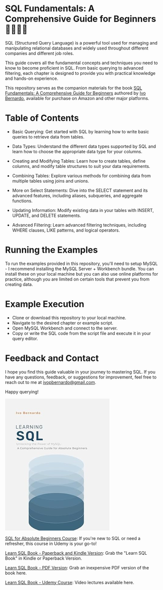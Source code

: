 # SQL Fundamentals: A Comprehensive Guide for Beginners 👨‍💻👩‍💻
SQL (Structured Query Language) is a powerful tool used for managing and manipulating relational databases and widely used throughout different companies and different job roles.

This  guide covers all the fundamental concepts and techniques you need to know to become proficient in SQL. From basic querying to advanced filtering, each chapter is designed to provide you with practical knowledge and hands-on experience.

This repository serves as the companion materials for the book [SQL Fundamentals: A Comprehensive Guide for Beginners](https://www.amazon.com/SQL-Absolute-Beginners-Unlocking-Comprehensive-ebook/dp/B0CYTKXYSB) authored by [Ivo Bernardo](https://www.linkedin.com/in/ivobernardo/), available for purchase on Amazon and other major platforms.

# Table of Contents

* Basic Querying: Get started with SQL by learning how to write basic queries to retrieve data from tables.

* Data Types: Understand the different data types supported by SQL and learn how to choose the appropriate data type for your columns.

* Creating and Modifying Tables: Learn how to create tables, define columns, and modify table structures to suit your data requirements.

* Combining Tables: Explore various methods for combining data from multiple tables using joins and unions.

* More on Select Statements: Dive  into the SELECT statement and its advanced features, including aliases, subqueries, and aggregate functions.

* Updating Information: Modify existing data in your tables with INSERT, UPDATE, and DELETE statements.

* Advanced Filtering: Learn advanced filtering techniques, including WHERE clauses, LIKE patterns, and logical operators.

# Running the Examples
To run the examples provided in this repository, you'll need to setup MySQL - I recommend installing the MySQL Server + Workbench bundle. You can install these on your local machine but you can also use online platforms for practice, although you are limited on certain tools that prevent you from creating data.

# Example Execution
- Clone or download this repository to your local machine.
- Navigate to the desired chapter or example script.
- Open MySQL Workbench and connect to the server.
- Copy or write the SQL code from the script file and execute it in your query editor.

# Feedback and Contact
I hope you find this guide valuable in your journey to mastering SQL. If you have any questions, feedback, or suggestions for improvement, feel free to reach out to me at ivopbernardo@gmail.com.

Happy querying!

![SQL For Absolute Beginners Book](image.png)

[SQL for Absolute Beginners Course](https://www.udemy.com/course/sql-for-absolute-beginners/?referralCode=23E560A160F7202E026F): If you're new to SQL or need a refresher, this course in Udemy is your go-to!

[Learn SQL Book - Paperback and Kindle Version](https://www.amazon.com/SQL-Absolute-Beginners-Unlocking-Comprehensive/dp/B0CZ63JGQ4/ref=tmm_pap_swatch_0?_encoding=UTF8&qid=&sr=): Grab the "Learn SQL Book" in Kindle or Paperback Version.

[Learn SQL Book - PDF Version](https://ivopbernardo.gumroad.com/l/sqlabsolutebeginners): Grab an inexpensive PDF version of the book here.

[Learn SQL Book - Udemy Course](https://www.udemy.com/course/sql-for-absolute-beginners/?referralCode=23E560A160F7202E026F): Video lectures available here.